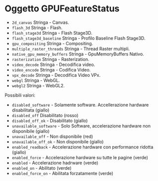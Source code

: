 # Oggetto GPUFeatureStatus

* `2d_canvas` Stringa - Canvas.
* `flash_3d` Stringa - Flash.
* `flash_stage3d` Stringa - Flash Stage3D.
* `flash_stage3d_baseline` Stringa - Profilo Baseline Flash Stage3D.
* `gpu_compositing` Stringa - Compositing.
* `multiple_raster_threads` Stringa - Thread Raster multipli.
* `native_gpu_memory_buffers` Stringa - GpuMemoryBuffers Nativo.
* `rasterization` Stringa - Rasterization.
* `video_decode` Stringa - Decodifica video.
* `video_encode` Stringa - Codifica Video.
* `vpx_decode` Stringa - Decodifica Video VPx.
* `webgl` Stringa - WebGL.
* `webgl2` Stringa - WebGL2.

Possibili valori:

* `disabled_software` - Solamente software. Accellerazione hardware disabilitata (giallo)
* `disabled_off` Disabilitato (rosso)
* `disabled_off_ok` - Disabilitato (giallo)
* `unavailable_software` - Solo Software, accelerazione hardware non disponibile (giallo)
* `unavailable_off` - Non disponibile (red)
* `unavailable_off_ok` - Non disponibile (giallo)
* `enabled_readback` - Accelerazione hardware con performance ridotta (giallo)
* `enabled_force` - Accelerazione hardware su tutte le pagine (verde)
* `enabled` - Accelerazione hadrware (verde)
* `enabled_on` - Abilitato (verde)
* `enabled_force_on` - Abilitata forzatamente (verde)
